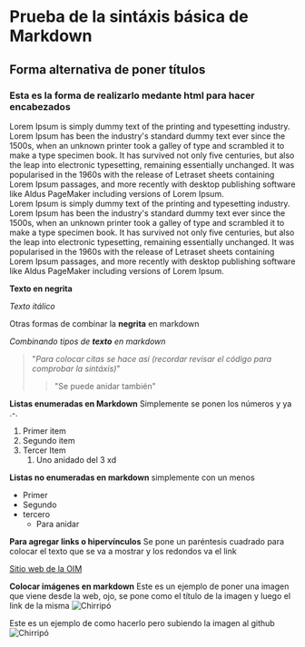 # Prueba de la sintáxis básica de Markdown

Forma alternativa de poner títulos
------------

<h3>Esta es la forma de realizarlo medante html para hacer encabezados</h3>

Lorem Ipsum is simply dummy text of the printing and typesetting industry. Lorem Ipsum has been the industry's standard dummy text ever since the 1500s, when an unknown printer took a galley of type and scrambled it to make a type specimen book. It has survived not only five centuries, but also the leap into electronic typesetting, remaining essentially unchanged. It was popularised in the 1960s with the release of Letraset sheets containing Lorem Ipsum passages, and more recently with desktop publishing software like Aldus PageMaker including versions of Lorem Ipsum.<br>
Lorem Ipsum is simply dummy text of the printing and typesetting industry. Lorem Ipsum has been the industry's standard dummy text ever since the 1500s, when an unknown printer took a galley of type and scrambled it to make a type specimen book. It has survived not only five centuries, but also the leap into electronic typesetting, remaining essentially unchanged. It was popularised in the 1960s with the release of Letraset sheets containing Lorem Ipsum passages, and more recently with desktop publishing software like Aldus PageMaker including versions of Lorem Ipsum.


**Texto en negrita**

*Texto itálico*

Otras formas de combinar la **negrita** en markdown

*Combinando tipos de **texto** en markdown*

> "*Para colocar citas se hace así (recordar revisar el código para comprobar la sintáxis)*"
>> "Se puede anidar también"


**Listas enumeradas en Markdown** Simplemente se ponen los números y ya .-.
1. Primer item
2. Segundo item 
3. Tercer Item
    1. Uno anidado del 3 xd


**Listas no enumeradas en markdown** simplemente con un menos
- Primer
- Segundo
- tercero
    - Para anidar 


**Para agregar links o hipervínculos**
Se pone un paréntesis cuadrado para colocar el texto que se va a mostrar y los redondos va el link

[Sitio web de la OIM](https://costarica.iom.int/es)

**Colocar imágenes en markdown**
Este es un ejemplo de poner una imagen que viene desde la web, ojo, se pone como el título de la imagen y luego el link de la misma
![Chirripó](https://cloudfront-us-east-1.images.arcpublishing.com/gruponacion/EI365XKZFZA5RGRD65R6APJJBM.JPG)

Este es un ejemplo de como hacerlo pero subiendo la imagen al github
![Chirripó]()
